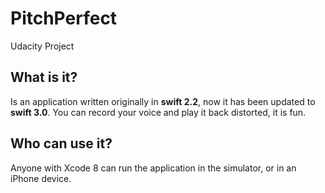 # PitchPerfect
Udacity Project

## What is it?
Is an application written originally in **swift 2.2**, now it has been updated to **swift 3.0**. You can record your 
voice and play it back distorted, it is fun. 

## Who can use it?
Anyone with Xcode 8 can run the application in the simulator, or in an iPhone device. 
